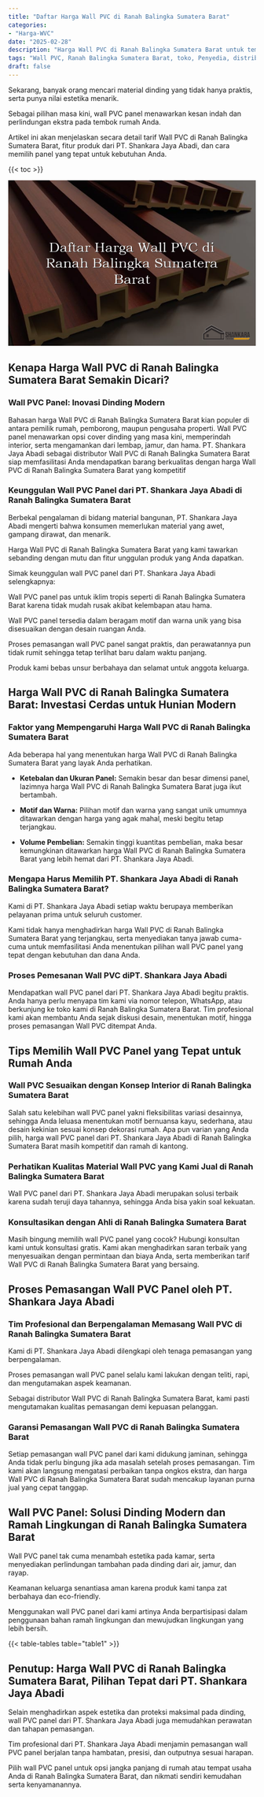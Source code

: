 ```yaml
---
title: "Daftar Harga Wall PVC di Ranah Balingka Sumatera Barat"
categories: 
- "Harga-WVC"
date: "2025-02-28"
description: "Harga Wall PVC di Ranah Balingka Sumatera Barat untuk tempat tinggal, kantor, serta toko. Produk terbaik, variasi motif, variasi warna menarik, dengan jasa instalasi oleh tim berpengalaman serta jaminan resmi!|Layanan penyediaan Wall PVC di Ranah Balingka Sumatera Barat bagi kebutuhan hunian, kantor, maupun toko, beserta material berkualitas dan pemasangan oleh tim profesional dan garansi resmi.|Solusi Wall PVC di Ranah Balingka Sumatera Barat yang terpercaya untuk tempat tinggal, office, dan gerai, bersama produk unggulan dan instalasi dikerjakan oleh tim berpengalaman dan kepastian resmi.|Distribusi Wall PVC di Ranah Balingka Sumatera Barat bagi hunian, office, serta toko, beserta material unggulan dan penempatan ditangani oleh tim berpengalaman, dilengkapi beserta kepastian resmi.}"
tags: "Wall PVC, Ranah Balingka Sumatera Barat, toko, Penyedia, distributor"
draft: false
---
```


Sekarang, banyak orang mencari material dinding yang tidak hanya praktis, serta punya nilai estetika menarik.

Sebagai pilihan masa kini, wall PVC panel menawarkan kesan indah dan perlindungan ekstra pada tembok rumah Anda.

Artikel ini akan menjelaskan secara detail tarif Wall PVC di Ranah Balingka Sumatera Barat, fitur produk dari PT. Shankara Jaya Abadi, dan cara memilih panel yang tepat untuk kebutuhan Anda.

{{< toc >}}

![Daftar Harga Wall PVC di Ranah Balingka Sumatera Barat](/images/Harga-WVC/Daftar-Harga-Wall-PVC-di-Ranah-Balingka-Sumatera-Barat.png)


## Kenapa Harga Wall PVC di Ranah Balingka Sumatera Barat Semakin Dicari?

### Wall PVC Panel: Inovasi Dinding Modern

Bahasan harga Wall PVC di Ranah Balingka Sumatera Barat kian populer di antara pemilik rumah, pemborong, maupun pengusaha properti. Wall PVC panel menawarkan opsi cover dinding yang masa kini, memperindah interior, serta mengamankan dari lembap, jamur, dan hama. PT. Shankara Jaya Abadi sebagai distributor Wall PVC di Ranah Balingka Sumatera Barat siap memfasilitasi Anda mendapatkan barang berkualitas dengan harga Wall PVC di Ranah Balingka Sumatera Barat yang kompetitif

### Keunggulan Wall PVC Panel dari PT. Shankara Jaya Abadi di Ranah Balingka Sumatera Barat

Berbekal pengalaman di bidang material bangunan, PT. Shankara Jaya Abadi mengerti bahwa konsumen memerlukan material yang awet, gampang dirawat, dan menarik.

Harga Wall PVC di Ranah Balingka Sumatera Barat yang kami tawarkan sebanding dengan mutu dan fitur unggulan produk yang Anda dapatkan.

Simak keunggulan wall PVC panel dari PT. Shankara Jaya Abadi selengkapnya:

Wall PVC panel pas untuk iklim tropis seperti di Ranah Balingka Sumatera Barat karena tidak mudah rusak akibat kelembapan atau hama.

Wall PVC panel tersedia dalam beragam motif dan warna unik yang bisa disesuaikan dengan desain ruangan Anda.

Proses pemasangan wall PVC panel sangat praktis, dan perawatannya pun tidak rumit sehingga tetap terlihat baru dalam waktu panjang.

Produk kami bebas unsur berbahaya dan selamat untuk anggota keluarga.

## Harga Wall PVC di Ranah Balingka Sumatera Barat: Investasi Cerdas untuk Hunian Modern

### Faktor yang Mempengaruhi Harga Wall PVC di Ranah Balingka Sumatera Barat

Ada beberapa hal yang menentukan harga Wall PVC di Ranah Balingka Sumatera Barat yang layak Anda perhatikan.

- **Ketebalan dan Ukuran Panel:** Semakin besar dan besar dimensi panel, lazimnya harga Wall PVC di Ranah Balingka Sumatera Barat juga ikut bertambah.

- **Motif dan Warna:** Pilihan motif dan warna yang sangat unik umumnya ditawarkan dengan harga yang agak mahal, meski begitu tetap terjangkau.

- **Volume Pembelian:** Semakin tinggi kuantitas pembelian, maka besar kemungkinan ditawarkan harga Wall PVC di Ranah Balingka Sumatera Barat yang lebih hemat dari PT. Shankara Jaya Abadi.

### Mengapa Harus Memilih PT. Shankara Jaya Abadi di Ranah Balingka Sumatera Barat?

Kami di PT. Shankara Jaya Abadi setiap waktu berupaya memberikan pelayanan prima untuk seluruh customer.

Kami tidak hanya menghadirkan harga Wall PVC di Ranah Balingka Sumatera Barat yang terjangkau, serta menyediakan tanya jawab cuma-cuma untuk memfasilitasi Anda menentukan pilihan wall PVC panel yang tepat dengan kebutuhan dan dana Anda.

### Proses Pemesanan Wall PVC diPT. Shankara Jaya Abadi

Mendapatkan wall PVC panel dari PT. Shankara Jaya Abadi begitu praktis. Anda hanya perlu menyapa tim kami via nomor telepon, WhatsApp, atau berkunjung ke toko kami di Ranah Balingka Sumatera Barat. Tim profesional kami akan membantu Anda sejak diskusi desain, menentukan motif, hingga proses pemasangan Wall PVC ditempat Anda.

## Tips Memilih Wall PVC Panel yang Tepat untuk Rumah Anda

### Wall PVC Sesuaikan dengan Konsep Interior di Ranah Balingka Sumatera Barat

Salah satu kelebihan wall PVC panel yakni fleksibilitas variasi desainnya, sehingga Anda leluasa menentukan motif bernuansa kayu, sederhana, atau desain kekinian sesuai konsep dekorasi rumah. Apa pun varian yang Anda pilih, harga wall PVC panel dari PT. Shankara Jaya Abadi di Ranah Balingka Sumatera Barat masih kompetitif dan ramah di kantong.

### Perhatikan Kualitas Material Wall PVC yang Kami Jual di Ranah Balingka Sumatera Barat

Wall PVC panel dari PT. Shankara Jaya Abadi merupakan solusi terbaik karena sudah teruji daya tahannya, sehingga Anda bisa yakin soal kekuatan.

### Konsultasikan dengan Ahli di Ranah Balingka Sumatera Barat

Masih bingung memilih wall PVC panel yang cocok? Hubungi konsultan kami untuk konsultasi gratis. Kami akan menghadirkan saran terbaik yang menyesuaikan dengan permintaan dan biaya Anda, serta memberikan tarif Wall PVC di Ranah Balingka Sumatera Barat yang bersaing.

## Proses Pemasangan Wall PVC Panel oleh PT. Shankara Jaya Abadi

### Tim Profesional dan Berpengalaman Memasang Wall PVC di Ranah Balingka Sumatera Barat

Kami di PT. Shankara Jaya Abadi dilengkapi oleh tenaga pemasangan yang berpengalaman.

Proses pemasangan wall PVC panel selalu kami lakukan dengan teliti, rapi, dan mengutamakan aspek keamanan.

Sebagai distributor Wall PVC di Ranah Balingka Sumatera Barat, kami pasti mengutamakan kualitas pemasangan demi kepuasan pelanggan.

### Garansi Pemasangan Wall PVC di Ranah Balingka Sumatera Barat

Setiap pemasangan wall PVC panel dari kami didukung jaminan, sehingga Anda tidak perlu bingung jika ada masalah setelah proses pemasangan. Tim kami akan langsung mengatasi perbaikan tanpa ongkos ekstra, dan harga Wall PVC di Ranah Balingka Sumatera Barat sudah mencakup layanan purna jual yang cepat tanggap.

## Wall PVC Panel: Solusi Dinding Modern dan Ramah Lingkungan di Ranah Balingka Sumatera Barat

Wall PVC panel tak cuma menambah estetika pada kamar, serta menyediakan perlindungan tambahan pada dinding dari air, jamur, dan rayap.

Keamanan keluarga senantiasa aman karena produk kami tanpa zat berbahaya dan eco-friendly.

Menggunakan wall PVC panel dari kami artinya Anda berpartisipasi dalam penggunaan bahan ramah lingkungan dan mewujudkan lingkungan yang lebih bersih.

{{< table-tables table="table1" >}}

## Penutup: Harga Wall PVC di Ranah Balingka Sumatera Barat, Pilihan Tepat dari PT. Shankara Jaya Abadi

Selain menghadirkan aspek estetika dan proteksi maksimal pada dinding, wall PVC panel dari PT. Shankara Jaya Abadi juga memudahkan perawatan dan tahapan pemasangan.

Tim profesional dari PT. Shankara Jaya Abadi menjamin pemasangan wall PVC panel berjalan tanpa hambatan, presisi, dan outputnya sesuai harapan.

Pilih wall PVC panel untuk opsi jangka panjang di rumah atau tempat usaha Anda di Ranah Balingka Sumatera Barat, dan nikmati sendiri kemudahan serta kenyamanannya.
